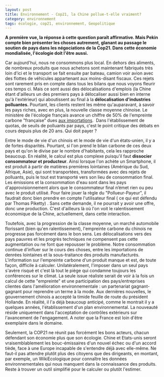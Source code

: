 ```yaml
---
layout: post
title: Environnement - Cop21, la Chine pollue-t-elle vraiment?
category: environnement
tags: écologie, cop21, environnement, Geopolitique
---
```

**A première vue, la réponse à cette question paraît affirmative. Mais Pekin compte bien présenter les choses autrement, glanant au passage le soutien de pays dans les négociations de la Cop21. Dans cette économie mondialisée, l'écologie doit l'être aussi.**

Car aujourd'hui, nous ne consommons plus local. En dehors des aliments, de nombreux produits que nous achetons sont maintenant fabriqués très loin d'ici et le transport se fait ensuite par bateau, camion voir avion avec des flottes de véhicules appartenant aux moins-disant fiscaux. Ces rejets sont rarement pris en compte dans tous les bilans que nous voyons fleurir ces temps ci. Mais ce sont aussi des délocalisations d'emplois (la Chine étant d'ailleurs un des premiers pays à délocaliser aussi bien en interne qu'à l'extérieur) qui aboutissent au final à la **délocalisation d'industries polluantes.** Pourtant, les clients restent les même qu'auparavant, à savoir les pays riches, avec en plus, la nouvelle classe moyenne chinoise. Le ministère de l'écologie français avance un chiffre de 50% de l'empreinte carbone "française" dues <a href="http://www.actu-environnement.com/ae/news/empreinte-carbone-france-hausse-emissions-co2-25628.php4">aux importations</a>.  Dans l'établissement de quotas, de seuils de polluants par pays, c'est le point critique des débats en cours depuis plus de 20 ans. Qui doit payer ?

Entre le mode de vie d'un chinois et le mode de vie d'un états-unien, il y a de fortes disparités. Pourtant, si l'on prend le bilan carbone de ces deux pays et qu'on le divise par le nombre d'habitants, cela les rapproche beaucoup. En réalité, le calcul est plus complexe puisqu'il faut **dissocier consommateur et producteur**. Ainsi lorsque l'on achète un Smartphone, il est produit à partir de matières premières lointaines (Amérique du Sud, Afrique, Asie), qui sont transportées, transformées avec des rejets de polluants, puis le tout est transporté vers son lieu de consommation final. Les émissions et la consommation d'eau sont dans les pays d'approvisionnement alors que le consommateur final n’émet rien ou peu avec le produit utilisé. Pour faire jouer la règle du "Pollueur-Payeur", il faudrait donc bien prendre en compte l'utilisateur final ( ce qui est défendu par Thomas Piketty) . Sans cette demande, il ne pourrait y avoir une offre, donc une production. C'est d'ailleurs là où l'on voit le ralentissement économique de la Chine, actuellement, dans cette interaction.

Toutefois, avec la progression de la classe moyenne, un marché automobile florissant (bien qu'en ralentissement), l'empreinte carbone du chinois ne progresse pas forcément dans le bon sens. Les délocalisations vers des pays pauvres et les progrès techniques ne compensent pas cette augmentation ou ne font que repousser le problème. Notre consommation continue d'influer sur le cours des choses, entre les importations de denrées lointaines et la sous-traitance des produits manufacturés. L'information sur l'empreinte carbone d'un produit manque et est, de toute façon, difficile à calculer. Unilatéralement, l'imposer dans un seul pays s'avère risqué et c'est là tout le piège qui condamne toujours les conférences sur le climat. La seule issue réaliste serait de voir à la fois un calcul de cette "empreinte" et une participation des pays/entreprises clientes dans l'amélioration environnementale : un partenariat gagnant-gagnant pour reprendre un terme à la mode. Aux dernières nouvelles, le gouvernement chinois a accepté la timide feuille de route du président Hollande. En réalité, il l'a déjà beaucoup anticipé, comme le montrait il y a quelques années, l'établissement d'un plan environnemental. La nouveauté réside uniquement dans l'acceptation de contrôles extérieurs sur l'avancement de l'engagement. A noter que la France est loin d'être exemplaire dans le domaine.

Seulement, la COP21 ne réunit pas forcément les bons acteurs, chacun défendant son économie plus que son écologie. Chine et Etats-unis seront vraisemblablement les bouc-émissaires d'un nouvel échec ou d'un accord tiède, face à une Europe incapable de s'entendre déjà avec elle-même. Ne faut-il pas attendre plutôt plus des citoyens que des dirigeants, en montant, par exemple, un WikiEcologique pour connaître les données environnementales qui nous manquent dans la connaissance des produits. Reste à trouver un outil simplifié pour le calculer ou plutôt l'estimer.
